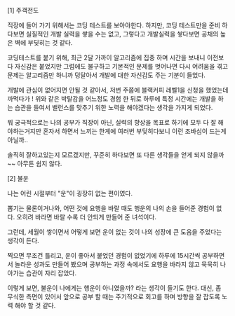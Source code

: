 [1] 주객전도


직장에 들어 가기 위해서는 코딩 테스트를 보아야한다. 하지만, 코딩 테스트만을 준비 하다보면 실질적인 개발 실력을 쌓을 수는 없고, 그렇다고 개발실력을 쌓다보면 공채의 높은 벽에 부딪히는 것 같다.



코딩테스트를 붙기 위해, 최근 2달 가까이 알고리즘에 집중 하며 시간을 보내니 이전보다 자신감은 붙었지만 그럼에도 불구하고 기본적인 문제를 벗어나면 다시 어려움을 겪고 문제는 알고리즘만 하니까 덩달아서 개발에 대한 자신감도 주는 기분이 들었다.



개발에 관심이 없어지면 안될 것 같아서, 저번 주쯤에 블랙커피 레벨1을 신청을 했었는데 까먹다가 ! 위와 같은 박탈감을 어느정도 경험 한 뒤로 하루에 특정 시간에는 개발을 하는 습관을 들여서 밸런스를 맞추기 위한 노력을 해야겠다는 생각을 가지게 되었다.



뭐 궁극적으로는 나의 공부가 직장이 아닌, 실력의 향상을 목표로 하기에 모두 다 잘 해야하는거지만 혼자서 하면서 느끼는 한계에 여러번 부딪히다보니 이런 조바심이 드는게 아닐까..



솔직히 잘하고있는지 모르겠지만, 꾸준히 하다보면 또 다른 생각들을 얻게 되지 않을까 ~~ 아무튼 쉽지 않다.



[2] 불운


나는 어린 시절부터 "운"이 굉장히 없는 편이였다. 

뽑기는 물론이거나와, 어떤 것에 요행을 바랄 때도 행운의 나의 손을 들어준 경험이 없다. 오히려 바라면 바랄 수록 더 안되게 만들어 준 녀석이다.



그런데, 세월이 쌓이면서 어떻게 보면 운이 없는 것이 나의 성장에 큰 도움을 주었다는 생각이 든다.

찍으면 무조건 틀리고, 운이 좋아서 붙었던 경험이 없었기에 하루에 15시간씩 공부하면서 놀라운 성과도 만들어 봤으며 공부하는 과정 속에서도 요행을 바라지 않고 묵묵히 나아가는 습관이 자리 잡았다.



이렇게 보면, 불운이 나에게는 행운이 아니였을까? 라는 생각이 들기도 한다. 대신, 좀 무식한 측면이 있어서 앞으로 공부 할 때는 주기적으로 회고를 하며 방향을 잘 잡도록 노력 해야 할 것 같다.



